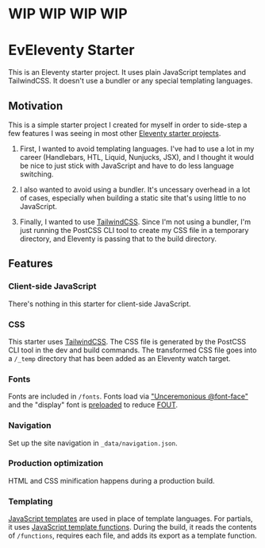 # WIP WIP WIP WIP

# EvEleventy Starter

This is an Eleventy starter project. It uses plain JavaScript templates and
TailwindCSS. It doesn't use a bundler or any special templating languages.

## Motivation

This is a simple starter project I created for myself in order to side-step a
few features I was seeing in most other
[Eleventy starter projects](https://www.11ty.dev/docs/starter/).

1. First, I wanted to avoid templating languages. I've had to use a lot in my
   career (Handlebars, HTL, Liquid, Nunjucks, JSX), and I thought it would be
   nice to just stick with JavaScript and have to do less language switching.

1. I also wanted to avoid using a bundler. It's uncessary overhead in a lot of
   cases, especially when building a static site that's using little to no
   JavaScript.

1. Finally, I wanted to use [TailwindCSS](https://tailwindcss.com/). Since I'm
   not using a bundler, I'm just running the PostCSS CLI tool to create my CSS
   file in a temporary directory, and Eleventy is passing that to the build
   directory.

## Features

### Client-side JavaScript

There's nothing in this starter for client-side JavaScript.

### CSS

This starter uses [TailwindCSS](https://tailwindcss.com/). The CSS file is
generated by the PostCSS CLI tool in the dev and build commands. The transformed
CSS file goes into a `/_temp` directory that has been added as an Eleventy watch
target.

### Fonts

Fonts are included in `/fonts`. Fonts load via
["Unceremonious @font-face"](https://www.zachleat.com/web/comprehensive-webfonts/#font-face)
and the "display" font is
[preloaded](https://www.zachleat.com/web/comprehensive-webfonts/#preload) to
reduce [FOUT](https://www.zachleat.com/web/webfont-glossary/#fout).

### Navigation

Set up the site navigation in `_data/navigation.json`.

### Production optimization

HTML and CSS minification happens during a production build.

### Templating

[JavaScript templates](https://www.11ty.dev/docs/languages/javascript/) are used
in place of template languages. For partials, it uses
[JavaScript template functions](https://www.11ty.dev/docs/languages/javascript/#javascript-template-functions).
During the build, it reads the contents of `/functions`, requires each file, and
adds its export as a template function.
